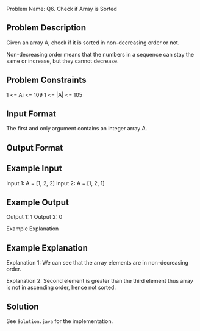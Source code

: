 Problem Name: Q6. Check if Array is Sorted

## Problem Description

Given an array A, check if it is sorted in non-decreasing order or not.

Non-decreasing order means that the numbers in a sequence can stay the same or increase, but they cannot decrease.

## Problem Constraints

1 <= Ai <= 109
1 <= |A| <= 105

## Input Format

The first and only argument contains an integer array A.

## Output Format

## Example Input

Input 1:
A = [1, 2, 2]
Input 2:
A = [1, 2, 1]

## Example Output

Output 1:
1
Output 2:
0

Example Explanation

## Example Explanation

Explanation 1:
We can see that the array elements are in non-decreasing order.

Explanation 2:
Second element is greater than the third element thus array is not in ascending order, hence not sorted.

## Solution

See `Solution.java` for the implementation.